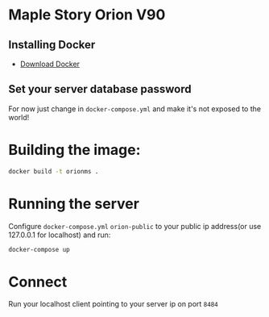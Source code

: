 # Maple Story Orion V90

## Installing Docker
- [Download Docker](https://docs.docker.com/docker-for-windows/install/)

## Set your server database password

For now just change in `docker-compose.yml` and make it's not exposed to the world!

# Building the image:
```bash
docker build -t orionms .
```

# Running the server

Configure `docker-compose.yml` `orion-public` to your public ip address(or use 127.0.0.1 for localhost) and run:
```bash
docker-compose up
```

# Connect
Run your localhost client pointing to your server ip on port `8484`